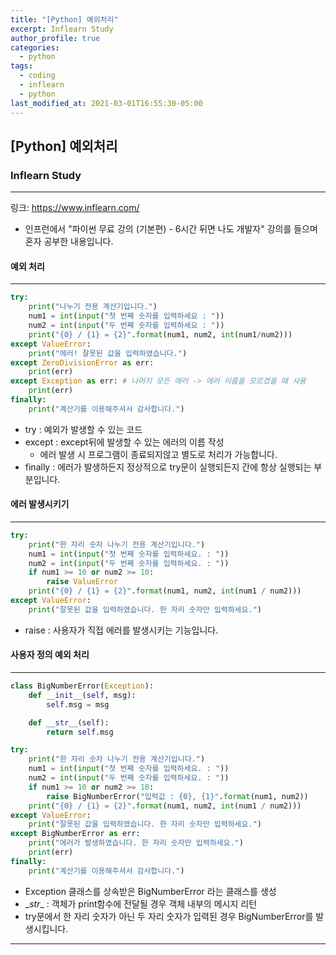 ```yaml
---
title: "[Python] 예외처리"
excerpt: Inflearn Study
author_profile: true
categories: 
  - python
tags:
  - coding
  - inflearn
  - python
last_modified_at: 2021-03-01T16:55:30-05:00
---
```




## [Python] 예외처리



### Inflearn Study

***

링크: <https://www.inflearn.com/>

* 인프런에서 "파이썬 무료 강의 (기본편) - 6시간 뒤면 나도 개발자" 강의를 들으며 혼자 공부한 내용입니다.



#### 예외 처리

---

```python
try:
    print("나누기 전용 계산기입니다.")
    num1 = int(input("첫 번째 숫자를 입력하세요 : "))
    num2 = int(input("두 번째 숫자를 입력하세요 : "))
    print("{0} / {1} = {2}".format(num1, num2, int(num1/num2)))
except ValueError:
    print("에러! 잘못된 값을 입력하였습니다.")
except ZeroDivisionError as err:
    print(err)
except Exception as err: # 나머지 모든 에러 -> 에러 이름을 모르겠을 때 사용
    print(err)
finally:
    print("계산기를 이용해주셔서 감사합니다.")
```

* try : 예외가 발생할 수 있는 코드
* except : except뒤에 발생할 수 있는 에러의 이름 작성
  * 에러 발생 시 프로그램이 종료되지않고 별도로 처리가 가능합니다.
* finally :  에러가 발생하든지 정상적으로 try문이 실행되든지 간에 항상 실행되는 부분입니다.



#### 에러 발생시키기

***

```python
try:
    print("한 자리 숫자 나누기 전용 계산기입니다.")
    num1 = int(input("첫 번째 숫자를 입력하세요. : "))
    num2 = int(input("두 번째 숫자를 입력하세요. : "))
    if num1 >= 10 or num2 >= 10:
        raise ValueError
    print("{0} / {1} = {2}".format(num1, num2, int(num1 / num2)))
except ValueError:
    print("잘못된 값을 입력하였습니다. 한 자리 숫자만 입력하세요.")
```

* raise : 사용자가 직접 에러를 발생시키는 기능입니다.



#### 사용자 정의 예외 처리

***

```python
class BigNumberError(Exception):
    def __init__(self, msg):
        self.msg = msg

    def __str__(self):
        return self.msg

try:
    print("한 자리 숫자 나누기 전용 계산기입니다.")
    num1 = int(input("첫 번째 숫자를 입력하세요. : "))
    num2 = int(input("두 번째 숫자를 입력하세요. : "))
    if num1 >= 10 or num2 >= 10:
        raise BigNumberError("입력값 : {0}, {1}".format(num1, num2))
    print("{0} / {1} = {2}".format(num1, num2, int(num1 / num2)))
except ValueError:
    print("잘못된 값을 입력하였습니다. 한 자리 숫자만 입력하세요.")
except BigNumberError as err:
    print("에러가 발생하였습니다. 한 자리 숫자만 입력하세요.")
    print(err)
finally:
    print("계산기를 이용해주셔서 감사합니다.")
```

* Exception 클래스를 상속받은 BigNumberError 라는 클래스를 생성
* \__str__ : 객체가 print함수에 전달될 경우 객체 내부의 메시지 리턴 
* try문에서 한 자리 숫자가 아닌 두 자리 숫자가 입력된 경우 BigNumberError를 발생시킵니다.

***


